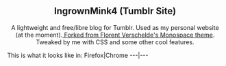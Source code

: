 <h2 align= "center"> IngrownMink4 (Tumblr Site) </h2>
<p align="center"> A lightweight and free/libre blog for Tumblr. Used as my personal website (at the moment).<a href="https://github.com/fvsch/monospace-theme" rel="noopener"> Forked from Florent Verschelde's Monospace theme</a>. Tweaked by me with CSS and some other cool features. </p>
 
 This is what it looks like in:
Firefox|Chrome
---|---


